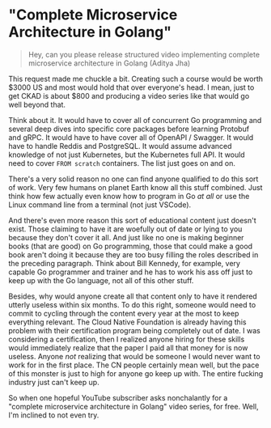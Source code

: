 # "Complete Microservice Architecture in Golang"

> Hey, can you please release structured video implementing complete microservice architecture in Golang (Aditya Jha)

This request made me chuckle a bit. Creating such a course would be
worth \$3000 US and most would hold that over everyone's head. I mean,
just to get CKAD is about \$800 and producing a video series like that
would go well beyond that. 

Think about it. It would have to cover all of concurrent Go programming
and several deep dives into specific core packages before learning
Protobuf and gRPC. It would have to have cover all of OpenAPI / Swagger.
It would have to handle Reddis and PostgreSQL. It would assume advanced
knowledge of not just Kubernetes, but the Kubernetes full API. It would
need to cover `FROM scratch` containers. The list just goes on and on.

There's a very solid reason no one can find anyone qualified to do this
sort of work. Very few humans on planet Earth know all this stuff
combined. Just think how few actually even know how to program in Go *at
all* or use the Linux command line from a terminal (not just VSCode).

And there's even more reason this sort of educational content just
doesn't exist. Those claiming to have it are woefully out of date or
lying to you because they don't cover it all. And just like no one is
making beginner books (that are good) on Go programming, those that
could make a good book aren't doing it because they are too busy filling
the roles described in the preceding paragraph. Think about Bill
Kennedy, for example, very capable Go programmer and trainer and he has
to work his ass off just to keep up with the Go language, not all of
this other stuff. 

Besides, why would anyone create all that content only
to have it rendered utterly useless within six months. To do this right,
someone would need to commit to cycling through the content every year
at the most to keep everything relevant. The Cloud Native Foundation is
already having this problem with their certification program being
completely out of date. I was considering a certification, then I
realized anyone hiring for these skills would immediately realize that
the paper I paid all that money for is now useless. Anyone *not*
realizing that would be someone I would never want to work for in the
first place. The CN people certainly mean well, but the pace of this
monster is just to high for anyone go keep up with. The entire fucking
industry just can't keep up.

So when one hopeful YouTube subscriber asks nonchalantly for a "complete
microservice architecture in Golang" video series, for free. Well, I'm
inclined to not even try.

